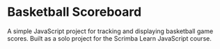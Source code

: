 # Basketball Scoreboard

A simple JavaScript project for tracking and displaying basketball game scores. Built as a solo project for the Scrimba Learn JavaScript course.